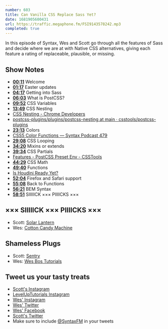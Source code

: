 ```yaml
---
number: 603
title: Can Vanilla CSS Replace Sass Yet?
date: 1681905600431
url: https://traffic.megaphone.fm/FSI9143578242.mp3
completed: true
---
```


In this episode of Syntax, Wes and Scott go through all the features of Sass and decide where we are at with Native CSS alternatives, giving each feature a rating of replaceable, plausible, or missing.

## Show Notes

* **[00:11](#t=00:11)** Welcome
* **[01:17](#t=01:17)** Easter updates
* **[04:17](#t=04:17)** Getting into Sass
* **[06:03](#t=06:03)** What is PostCSS?
* **[09:52](#t=09:52)** CSS Variables
* **[13:49](#t=13:49)** CSS Nesting
* [CSS Nesting - Chrome Developers](https://developer.chrome.com/articles/css-nesting/)
* [postcss-plugins/plugins/postcss-nesting at main · csstools/postcss-plugins](https://github.com/csstools/postcss-plugins/tree/main/plugins/postcss-nesting)
* **[23:13](#t=23:13)** Colors
* [CSS5 Color Functions — Syntax Podcast 479](https://syntax.fm/show/479/css5-color-functions)
* **[29:08](#t=29:08)** CSS Looping
* **[34:20](#t=34:20)** Mixins or extends
* **[39:34](#t=39:34)** CSS Partials
* [Features - PostCSS Preset Env - CSSTools](https://preset-env.cssdb.org/features/#color-mix)
* **[44:29](#t=44:29)** CSS Math
* **[49:40](#t=49:40)** Functions
* [Is Houdini Ready Yet?](https://ishoudinireadyyet.com/)
* **[52:04](#t=52:04)** Firefox and Safari support
* **[55:08](#t=55:08)** Back to Functions
* **[56:21](#t=56:21)** BEM Syntax
* **[58:51](#t=58:51)** SIIIIICK ××× PIIIICKS ×××

## ××× SIIIIICK ××× PIIIICKS ×××

* Scott: [Solar Lantern](https://amzn.to/3mpIiuc)
* Wes: [Cotton Candy Machine](https://amzn.to/3MwaMNd)

## Shameless Plugs

* Scott: [Sentry](https://sentry.io)
* Wes: [Wes Bos Tutorials](https://wesbos.com/courses)

## Tweet us your tasty treats

* [Scott's Instagram](https://www.instagram.com/stolinski/)
* [LevelUpTutorials Instagram](https://www.instagram.com/LevelUpTutorials/)
* [Wes' Instagram](https://www.instagram.com/wesbos/)
* [Wes' Twitter](https://twitter.com/wesbos)
* [Wes' Facebook](https://www.facebook.com/wesbos.developer)
* [Scott's Twitter](https://twitter.com/stolinski)
* Make sure to include [@SyntaxFM](https://twitter.com/SyntaxFM) in your tweets
